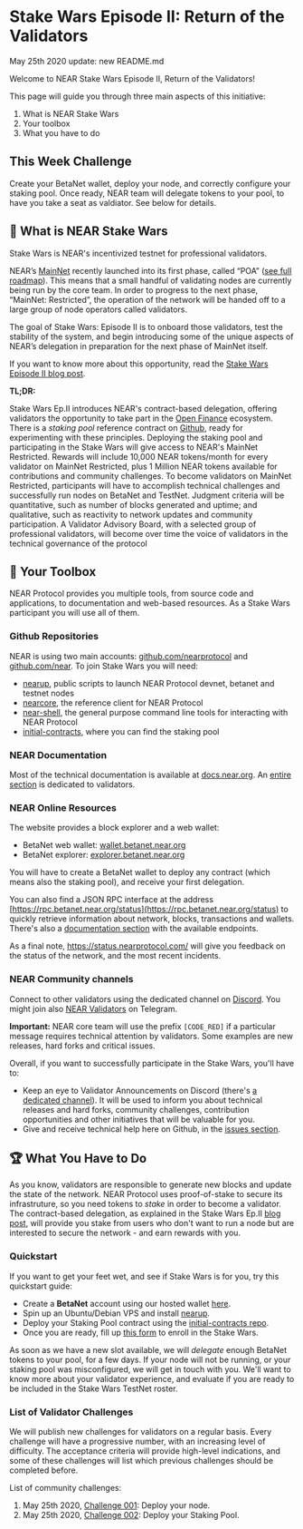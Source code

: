 # Stake Wars Episode II: Return of the Validators
May 25th 2020 update: new README.md

Welcome to NEAR Stake Wars Episode II, Return of the Validators!

This page will guide you through three main aspects of this initiative:
1. What is NEAR Stake Wars
2. Your toolbox
3. What you have to do

## This Week Challenge

Create your BetaNet wallet, deploy your node, and correctly configure your staking pool. Once ready, NEAR team will delegate tokens to your pool, to have you take a seat as valdiator.
See below for details.


## :rocket: What is NEAR Stake Wars

Stake Wars is NEAR's incentivized testnet for professional validators.

NEAR’s [MainNet](https://explorer.near.org/) recently launched into its first phase, called “POA” ([see full roadmap](https://near.ai/mainnet-roadmap)). This means that a small handful of validating nodes are currently being run by the core team. In order to progress to the next phase, “MainNet: Restricted”, the operation of the network will be handed off to a large group of node operators called validators. 

The goal of Stake Wars: Episode II is to onboard those validators, test the stability of the system, and begin introducing some of the unique aspects of NEAR’s delegation in preparation for the next phase of MainNet itself.

If you want to know more about this opportunity, read the [Stake Wars Episode II blog post](https://near.org/blog/stake-wars-episode-ii/).

**TL;DR:**

Stake Wars Ep.II introduces NEAR's contract-based delegation, offering validators the opportunity to take part in the [Open Finance](https://near.org/blog/the-evolution-of-the-open-web/) ecosystem. There is a _staking pool_ reference contract on [Github](https://github.com/near/initial-contracts), ready for experimenting with these principles. Deploying the staking pool and participating in the Stake Wars will give access to NEAR's MainNet Restricted. Rewards will include 10,000 NEAR tokens/month for every validator on MainNet Restricted, plus 1 Million NEAR tokens available for contributions and community challenges. To become validators on MainNet Restricted, participants will have to accomplish technical challenges and successfully run nodes on BetaNet and TestNet. Judgment criteria will be quantitative, such as number of blocks generated and uptime; and qualitative, such as reactivity to network updates and community participation.
A Validator Advisory Board, with a selected group of professional validators, will become over time the voice of validators in the technical governance of the protocol

## :wrench: Your Toolbox

NEAR Protocol provides you multiple tools, from source code and applications, to documentation and web-based resources. As a Stake Wars participant you will use all of them.

### Github Repositories
NEAR is using two main accounts: [github.com/nearprotocol](https://github.com/nearprotocol) and [github.com/near](https://github.com/near).
To join Stake Wars you will need:
- [nearup](https://github.com/near/nearup), public scripts to launch NEAR Protocol devnet, betanet and testnet nodes
- [nearcore](https://github.com/nearprotocol/nearcore), the reference client for NEAR Protocol
- [near-shell](https://github.com/near/near-shell), the general purpose command line tools for interacting with NEAR Protocol
- [initial-contracts](https://github.com/near/initial-contracts), where you can find the staking pool

### NEAR Documentation
Most of the technical documentation is available at [docs.near.org](https://docs.near.org). An [entire section](https://docs.near.org/docs/validator/staking-overview) is dedicated to validators.

### NEAR Online Resources
The website provides a block explorer and a web wallet:
- BetaNet web wallet: [wallet.betanet.near.org](https://wallet.betanet.near.org)
- BetaNet explorer: [explorer.betanet.near.org](https://explorer.betanet.near.org/)

You will have to create a BetaNet wallet to deploy any contract (which means also the staking pool), and receive your first delegation.

You can also find a JSON RPC interface at the address [https://rpc.betanet.near.org/status](https://rpc.betanet.near.org/status) to quickly retrieve information about network, blocks, transactions and wallets. There's also a [documentation section](https://docs.near.org/docs/interaction/rpc) with the available endpoints.

As a final note, https://status.nearprotocol.com/ will give you feedback on the status of the network, and the most recent incidents.

### NEAR Community channels
Connect to other validators using the dedicated channel on [Discord](https://near.ai/validator-chat). You might join also [NEAR Validators](https://t.me/near_validators) on Telegram.

**Important:** NEAR core team will use the prefix `[CODE_RED]` if a particular message requires technical attention by validators. Some examples are new releases, hard forks and critical issues.

Overall, if you want to successfully participate in the Stake Wars, you'll have to:
- Keep an eye to Validator Announcements on Discord (there's [a dedicated channel](https://discord.gg/xsrHaCb)). It will be used to inform you about technical releases and hard forks, community challenges, contribution opportunities and other initiatives that will be valuable for you.
- Give and receive technical help here on Github, in the [issues section](https://github.com/nearprotocol/stakewars/issues).


## :trophy: What You Have to Do

As you know, validators are responsible to generate new blocks and update the state of the network. NEAR Protocol uses proof-of-stake to secure its infrastruture, so you need tokens to _stake_ in order to become a validator. The contract-based delegation, as explained in the Stake Wars Ep.II [blog post](https://near.org/blog/stake-wars-episode-ii/), will provide you stake from users who don't want to run a node but are interested to secure the network - and earn rewards with you.

### Quickstart
If you want to get your feet wet, and see if Stake Wars is for you, try this quickstart guide:
- Create a **BetaNet** account using our hosted wallet [here](https://wallet.betanet.near.org).
- Spin up an Ubuntu/Debian VPS and install [nearup](https://github.com/near/nearup).
- Deploy your Staking Pool contract using the [initial-contracts repo](https://github.com/near/initial-contracts/).
- Once you are ready, fill up [this form](https://nearprotocol1001.typeform.com/to/TvvOMf) to enroll in the Stake Wars.

As soon as we have a new slot available, we will _delegate_ enough BetaNet tokens to your pool, for a few days.
If your node will not be running, or your staking pool was misconfigured, we will get in touch with you. We'll want to know more about your validator experience, and evaluate if you are ready to be included in the Stake Wars TestNet roster.

### List of Validator Challenges
We will publish new challenges for validators on a regular basis. Every challenge will have a progressive number, with an increasing level of difficulty. The acceptance criteria will provide high-level indications, and some of these challenges will list which previous challenges should be completed before.

List of community challenges:

1. May 25th 2020, [Challenge 001](challenges/challenge001.md): Deploy your node.
2. May 25th 2020, [Challenge 002](challenges/challenge002.md): Deploy your Staking Pool.


